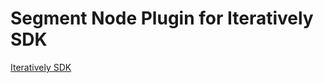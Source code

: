 # Segment Node Plugin for Iteratively SDK

[Iteratively SDK](https://github.com/amplitude/itly-sdk/blob/master/README.md)
